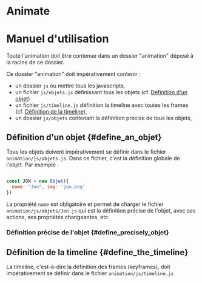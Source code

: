 # Animate
# Manuel d'utilisation

Toute l'animation doit être contenue dans un dossier "animation" déposé à la racine de ce dossier.

Ce dossier "animation" doit impérativement contenir :

* un dossier `js` ou mettre tous les javascripts,
* un fichier `js/objets.js` définissant tous les objets (cf. [Définition d'un objet](#define_an_objet))
* un fichier `js/timeline.js` définition la timeline avec toutes les frames (cf. [Définition de la timeline](#define_the_timeline)),
* un dossier `js/objets` contenant la définition précise de tous les objets,


## Définition d'un objet {#define_an_objet}

Tous les objets doivent impérativement se définir dans le fichier `animation/js/objets.js`. Dans ce fichier, c'est la définition globale de l'objet. Par exemple :

```javascript

const JON = new Objet({
  name: "Jon", img: 'jon.png'
})

```

La propriété `name` est obligatoire et permet de charger le fichier `animation/js/objets/Jon.js` qui est la définition précise de l'objet, avec ses actions, ses propriétés changeantes, etc.

### Définition précise de l'objet {#define_precisely_objet}


## Définition de la timeline {#define_the_timeline}

La timeline, c'est-à-dire la définition des frames (keyframes), doit impérativement se définir dans le fichier `animation/js/timeline.js`
